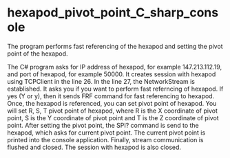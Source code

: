 # hexapod_pivot_point_C_sharp_console
The program performs fast referencing of the hexapod and setting the pivot point of the hexapod. 

The C# program asks for IP address of hexapod, for example 147.213.112.19, and port of hexapod, for example 50000. It creates session with hexapod using TCPClient in the line 26. In the line 27, the NetworkStream is established. It asks you if you want to perform fast referncing of hexapod. If yes (Y or y), then it sends FRF command for fast referencing to hexapod. Once, the hexapod is referenced, you can set pivot point of hexapod. You will set R, S, T pivot point of hexapod, where R is the X coordinate of pivot point, S is the Y coordinate of pivot point and T is the Z coordinate of pivot point. After setting the pivot point, the SPI? command is send to the hexapod, which asks for current pivot point. The current pivot point is printed into the console application. Finally, stream communication is flushed and closed. The session with hexapod is also closed. 
